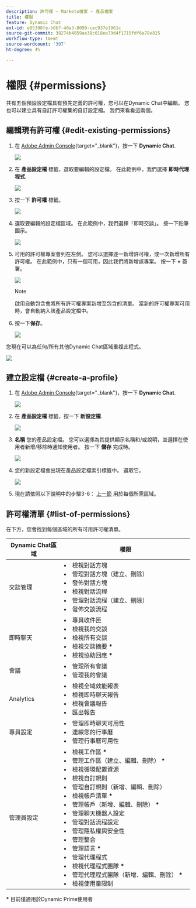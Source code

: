 ```yaml
---
description: 許可權 — Marketo檔案 — 產品檔案
title: 權限
feature: Dynamic Chat
exl-id: e05308fe-b8b7-40a3-8099-cec937e1961c
source-git-commit: 38274b4859ae38c018ee73d4f1715fdf6a78e815
workflow-type: tm+mt
source-wordcount: '397'
ht-degree: 4%

---
```


# 權限 {#permissions}

共有五個預設設定檔具有預先定義的許可權，您可以在Dynamic Chat中編輯。 您也可以建立具有自訂許可權集的自訂設定檔。 我們來看看這兩個。

## 編輯現有許可權 {#edit-existing-permissions}

1. 在 [Adobe Admin Console](https://adminconsole.adobe.com/){target="_blank"}，按一下 **Dynamic Chat**.

   ![](assets/permissions-1.png)

1. 在 **產品設定檔** 標籤，選取要編輯的設定檔。 在此範例中，我們選擇 **即時代理程式**.

   ![](assets/permissions-2.png)

1. 按一下 **許可權** 標籤。

   ![](assets/permissions-3.png)

1. 選取要編輯的設定檔區域。 在此範例中，我們選擇「即時交談」。 按一下鉛筆圖示。

   ![](assets/permissions-4.png)

1. 可用的許可權專案會列在左側。 您可以選擇逐一新增許可權，或一次新增所有許可權。 在此範例中，只有一個可用，因此我們將新增該專案。 按一下 **+** 簽署。

   ![](assets/permissions-5.png)

   >[!NOTE]
   >
   >啟用自動包含會將所有許可權專案新增至包含的清單。 當新的許可權專案可用時，會自動納入該產品設定檔中。

1. 按一下&#x200B;**保存**。

   ![](assets/permissions-6.png)

您現在可以為任何/所有其他Dynamic Chat區域重複此程式。

![](assets/permissions-7.png)

## 建立設定檔 {#create-a-profile}

1. 在 [Adobe Admin Console](https://adminconsole.adobe.com/){target="_blank"}，按一下 **Dynamic Chat**.

   ![](assets/permissions-8.png)

1. 在 **產品設定檔** 標籤，按一下 **新設定檔**.

   ![](assets/permissions-9.png)

1. **名稱** 您的產品設定檔。 您可以選擇為其提供顯示名稱和/或說明，並選擇在使用者新增/移除時通知使用者。 按一下 **儲存** 完成時。

   ![](assets/permissions-10.png)

1. 您的新設定檔會出現在產品設定檔索引標籤中。 選取它。

   ![](assets/permissions-11.png)

1. 現在請依照以下說明中的步驟3-6： [上一節](#edit-existing-permissions) 用於每個所需區域。


## 許可權清單 {#list-of-permissions}

在下方，您會找到每個區域的所有可用許可權清單。

<table>
<thead>
  <tr>
    <th style="width:30%">Dynamic Chat區域</th>
    <th>權限</th>
  </tr>
</thead>
<tbody>
  <tr>
    <td>交談管理</td>
    <td><li>檢視對話方塊</li>
    <li>管理對話方塊（建立、刪除）</li>
    <li>發佈對話方塊</li>
    <li>檢視對話流程</li>
    <li>管理對話流程（建立、刪除）</li>
    <li>發佈交談流程</li></td>
  </tr>
  <tr>
    <td>即時聊天</td>
    <td><li>專員收件匣</li>
    <li>檢視我的交談</li>
    <li>檢視所有交談</li>
    <li>檢視交談摘要 <b>*</b></li>
    <li>檢視協助回應 <b>*</b></li></td>
  </tr>
  <tr>
    <td>會議</td>
    <td><li>管理所有會議</li>
    <li>管理我的會議</li></td>
  </tr>
  <tr>
    <td>Analytics</td>
    <td><li>檢視全域效能報表</li>
    <li>檢視即時聊天報告</li>
    <li>檢視會議報告</li>
    <li>匯出報告</li></td>
  </tr>
  <tr>
    <td>專員設定</td>
    <td><li>管理即時聊天可用性</li>
    <li>連線您的行事曆</li>
    <li>管理行事曆可用性</li></td>
  </tr>
  <tr>
    <td>管理員設定</td>
    <td><li>檢視工作區 <b>*</b></li>
    <li>管理工作區（建立、編輯、刪除） <b>*</b></li>
    <li>檢視循環配置資源</li>
    <li>檢視自訂規則</li>
    <li>管理自訂規則（新增、編輯、刪除）</li>
    <li>檢視帳戶清單 <b>*</b></li>
    <li>管理帳戶（新增、編輯、刪除） <b>*</b></li>
    <li>管理聊天機器人設定</li>
    <li>管理對話流程設定</li>
    <li>管理隱私權與安全性</li>
    <li>管理整合</li>
    <li>管理語言 <b>*</b></li>
    <li>管理代理程式</li>
    <li>檢視代理程式團隊 <b>*</b></li>
    <li>管理代理程式團隊（新增、編輯、刪除） <b>*</b></li>
    <li>檢視使用量限制</li></td>
  </tr>
</tbody>
</table>

**&#42;** 目前僅適用於Dynamic Prime使用者
